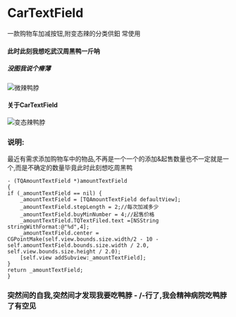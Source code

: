 # CarTextField
一款购物车加减按钮,附变态辣的分类供鈤 常使用
#### 此时此刻我想吃武汉周黑鸭一斤呐
##### 没图我说个瘠薄
![微辣鸭脖](https://ww3.sinaimg.cn/large/006tNbRwgy1fd51yp1sumj30d211saec.jpg)
#### 关于CarTextField
![变态辣鸭脖](https://ww2.sinaimg.cn/large/006tNbRwgy1fd5257vgs7j30ku12ajs4.jpg)
### 说明:
最近有需求添加购物车中的物品,不再是一个一个的添加&起售数量也不一定就是一个,而是不确定的数量毕竟此时此刻想吃周黑鸭
    
    - (TQAmountTextField *)amountTextField
    {
    if (_amountTextField == nil) {
        _amountTextField = [TQAmountTextField defaultView];
        _amountTextField.stepLength = 2;//每次加减多少
        _amountTextField.buyMinNumber = 4;//起售价格
        _amountTextField.TQTextFiled.text =[NSString stringWithFormat:@"%d",4];
        _amountTextField.center = CGPointMake(self.view.bounds.size.width/2 - 10 - self.amountTextField.bounds.size.width / 2.0, self.view.bounds.size.height / 2.0);
        [self.view addSubview:_amountTextField];
    }
    return _amountTextField;
    }
### 突然间的自我,突然间才发现我要吃鸭脖 - /-行了,我会精神病院吃鸭脖了有空见
